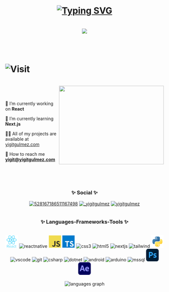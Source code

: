 
<h1 align="center">

 [![Typing SVG](https://readme-typing-svg.demolab.com?font=Fira+Code&color=FFFFFF&size=28&duration=3000&pause=500&center=true&vCenter=true&width=435&lines=✨+Yiğit+Gülmez+✨;💻+Software+Developer+💻)](https://git.io/typing-svg)

 <img src="https://github.com/user-attachments/assets/e751fc40-f8bc-4737-ba66-da738b07d98d" align="center"/>


 <a href="" alt="Typing SVG" /></a>
 <br/>
 
 <div align="left"><img alt="Visit" src="https://komarev.com/ghpvc/?username=yigitgulmez&color=blueviolet&abbreviated=true"/></div>
 
</h1>
<br/>

<img src="https://media3.giphy.com/media/v1.Y2lkPTc5MGI3NjExejFiajBiM3g2ZTF4cjcxN28xOXo5d2J6dzNyNTBycDk5bjAxdDZoayZlcD12MV9pbnRlcm5hbF9naWZfYnlfaWQmY3Q9Zw/qgQUggAC3Pfv687qPC/giphy.gif" height="250" width="333" align="right"/>

<br/>
<br/>

 🔭 I’m currently working on **React**

 🔎 I’m currently learning **Next.js**

 👨‍💻 All of my projects are available at [yigitgulmez.com](https://yigitgulmez.com/)

 📨 How to reach me **yigit@yigitgulmez.com**

<br/>
<br/>

#

<div align="center">
 <h3>✨ Social ✨</h3>
 
 <a href="https://discord.gg/528167186511167498" target="blank">
   <img src="https://cdn.prod.website-files.com/6257adef93867e50d84d30e2/653714c174fc6c8bbea73caf_636e0a69f118df70ad7828d4_icon_clyde_blurple_RGB.svg" alt="528167186511167498" height="40" width="40" /></a>

 <a href="https://instagram.com/_yigitgulmez" target="blank">
   <img src="https://raw.githubusercontent.com/rahuldkjain/github-profile-readme-generator/master/src/images/icons/Social/instagram.svg" alt="_yigitgulmez" height="40" width="40" /></a>

 <a href="https://linkedin.com/in/yigitgulmez" target="blank">
   <img src="https://raw.githubusercontent.com/rahuldkjain/github-profile-readme-generator/master/src/images/icons/Social/linked-in-alt.svg" alt="yigitgulmez" height="40" width="40" /></a>
  
</div>

#

<h3 align="center">✨ Languages-Frameworks-Tools ✨</h3>

<br/>

<div align="center">
 <img alt="react" width="40" height="40" src="https://raw.githubusercontent.com/devicons/devicon/master/icons/react/react-original-wordmark.svg"/>
 <img alt="reactnative" width="40" height="40" src="https://reactnative.dev/img/header_logo.svg"/>
 <img alt="javascript" width="40" height="40" src="https://raw.githubusercontent.com/devicons/devicon/master/icons/javascript/javascript-original.svg"/>
 <img alt="typescript" width="40" height="40" src="https://raw.githubusercontent.com/devicons/devicon/master/icons/typescript/typescript-original.svg"/>
 <img alt="css3" width="40" height="40" src="https://user-images.githubusercontent.com/25181517/183898674-75a4a1b1-f960-4ea9-abcb-637170a00a75.png"/>
 <img alt="html5" width="40" height="40" src="https://user-images.githubusercontent.com/25181517/192158954-f88b5814-d510-4564-b285-dff7d6400dad.png"/>
 <img alt="nextjs" width="40" height="40" src="https://camo.githubusercontent.com/c3635f27439ecdbf20e3cbf969c156f4040f10a0c8c836cf307d916dd8f806d4/68747470733a2f2f6173736574732e76657263656c2e636f6d2f696d6167652f75706c6f61642f76313636323133303535392f6e6578746a732f49636f6e5f6461726b5f6261636b67726f756e642e706e67"/>
<!--  <img alt="express" width="40" height="40" src="https://user-images.githubusercontent.com/25181517/183859966-a3462d8d-1bc7-4880-b353-e2cbed900ed6.png"/> -->
 <img alt="tailwind" width="40" height="40" src="https://www.vectorlogo.zone/logos/tailwindcss/tailwindcss-icon.svg"/>
 <img alt="python" width="40" height="40" src="https://raw.githubusercontent.com/devicons/devicon/master/icons/python/python-original.svg"/>
<!--  <img alt="go" width="40" height="40" src="https://go.dev/blog/go-brand/Go-Logo/SVG/Go-Logo_Blue.svg"/> -->
 <img alt="vscode" width="40" height="40" src="https://user-images.githubusercontent.com/25181517/192108891-d86b6220-e232-423a-bf5f-90903e6887c3.png"/>
 <img alt="git" width="40" height="40" src="https://www.vectorlogo.zone/logos/git-scm/git-scm-icon.svg"/>
<!--  <img alt="mongodb" width="40" height="40" src="https://raw.githubusercontent.com/devicons/devicon/master/icons/mongodb/mongodb-original-wordmark.svg"/> -->
 <img alt="csharp" width="40" height="40" src="https://user-images.githubusercontent.com/25181517/121405384-444d7300-c95d-11eb-959f-913020d3bf90.png"/>
 <img alt="dotnet" width="40" height="40" src="https://user-images.githubusercontent.com/25181517/121405754-b4f48f80-c95d-11eb-8893-fc325bde617f.png"/>
 <img alt="android" width="40" height="40" src="https://user-images.githubusercontent.com/25181517/117269608-b7dcfb80-ae58-11eb-8e66-6cc8753553f0.png"/>
 <img alt="arduino" width="40" height="40" src="https://cdn.worldvectorlogo.com/logos/arduino-1.svg"/>
 <img alt="mssql" width="40" height="40" src="https://github.com/marwin1991/profile-technology-icons/assets/19180175/3b371807-db7c-45b4-8720-c0cfc901680a"/>
 <img alt="photoshop" width="40" height="40" src="https://github.com/computergnome99/adobe-icons/blob/main/png/Icon/Photoshop.png"/>
 <img alt="aftereffect" width="40" height="40" src="https://github.com/computergnome99/adobe-icons/blob/main/png/Icon/After%20Effects.png"/>
</div>

<br/>

<div align="center"><img alt="languages graph" height="150" src="https://github-readme-stats.vercel.app/api/top-langs/?username=yigitgulmez&theme=aura&show_icons=true&hide_border=true&layout=compact"/></div>
